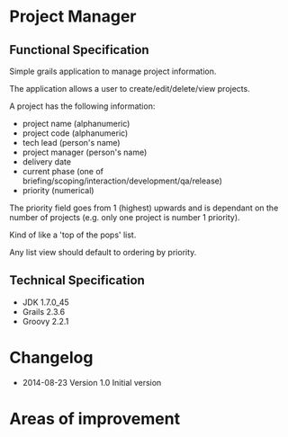 # Project Manager
## Functional Specification
Simple grails application to manage project information.

The application allows a user to create/edit/delete/view projects.

A project has the following information:

* project name (alphanumeric)
* project code (alphanumeric)
* tech lead (person's name)
* project manager (person's name)
* delivery date
* current phase (one of briefing/scoping/interaction/development/qa/release)
* priority (numerical)
	
The priority field goes from 1 (highest) upwards and is dependant on the number of projects (e.g. only one project is number 1 priority).
 
Kind of like a 'top of the pops' list. 

Any list view should default to ordering by priority.
## Technical Specification
* JDK 1.7.0_45
* Grails 2.3.6
* Groovy 2.2.1

# Changelog
* 2014-08-23 Version 1.0 Initial version

# Areas of improvement


